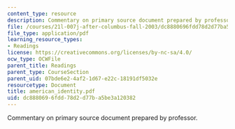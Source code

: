 ```yaml
---
content_type: resource
description: Commentary on primary source document prepared by professor.
file: /courses/21l-007j-after-columbus-fall-2003/dc8880696fdd78d2d77ba5be3a120382_american_identity.pdf
file_type: application/pdf
learning_resource_types:
- Readings
license: https://creativecommons.org/licenses/by-nc-sa/4.0/
ocw_type: OCWFile
parent_title: Readings
parent_type: CourseSection
parent_uid: 07bde6e2-4af2-1d67-e22c-18191df5032e
resourcetype: Document
title: american_identity.pdf
uid: dc888069-6fdd-78d2-d77b-a5be3a120382
---
```

Commentary on primary source document prepared by professor.